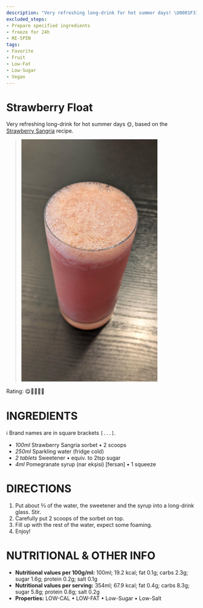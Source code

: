 ```yaml
---
description: "Very refreshing long-drink for hot summer days! \U0001F31E"
excluded_steps:
- Prepare specified ingredients
- freeze for 24h
- RE-SPIN
tags:
- Favorite
- Fruit
- Low-Fat
- Low-Sugar
- Vegan
---
```

# Strawberry Float

Very refreshing long-drink for hot summer days 🌞, based on the
[Strawberry Sangria](https://jhermann.github.io/ice-creamery/S/Strawberry%20Sangria%20%28Deluxe%29/) recipe.

> <img width=360 alt="Served as Long Drink" src="Strawberry-Sangria-Float_2025-06-14.jpg" class="zoomable" />

Rating: 😋🥤🥤🍓🍓

# INGREDIENTS

ℹ️ Brand names are in square brackets `[...]`.

  - _100ml_ Strawberry Sangria sorbet • 2 scoops
  - _250ml_ Sparkling water (fridge cold)
  - _2 tablets_ Sweetener • equiv. to 2tsp sugar
  - _4ml_ Pomegranate syrup (nar ekşisi) [fersan] • 1 squeeze

# DIRECTIONS

 1. Put about ⅔ of the water, the sweetener and the syrup into a long-drink glass. Stir.
 1. Carefully put 2 scoops of the sorbet on top.
 1. Fill up with the rest of the water, expect some foaming.
 1. Enjoy!

# NUTRITIONAL & OTHER INFO

- **Nutritional values per 100g/ml:** 100ml; 19.2 kcal; fat 0.1g; carbs 2.3g; sugar 1.6g; protein 0.2g; salt 0.1g
- **Nutritional values per serving:** 354ml; 67.9 kcal; fat 0.4g; carbs 8.3g; sugar 5.8g; protein 0.8g; salt 0.2g
- **Properties:** LOW-CAL • LOW-FAT • Low-Sugar • Low-Salt
